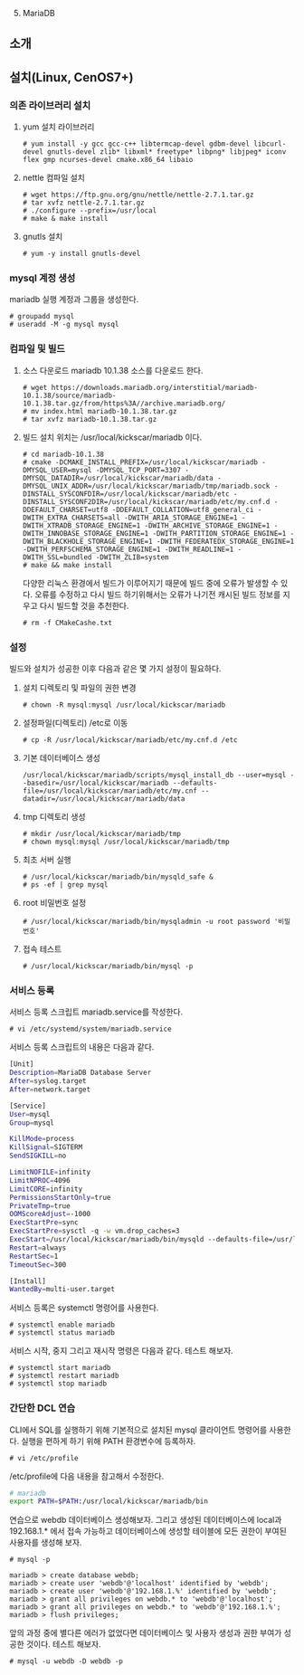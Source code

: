 05. MariaDB

## 소개




## 설치(Linux, CenOS7+)

### 의존 라이브러리 설치
1.	yum 설치 라이브러리

	```
	# yum install -y gcc gcc-c++ libtermcap-devel gdbm-devel libcurl-devel gnutls-devel zlib* libxml* freetype* libpng* libjpeg* iconv flex gmp ncurses-devel cmake.x86_64 libaio
	```

2.	nettle 컴파일 설치

	```
	# wget https://ftp.gnu.org/gnu/nettle/nettle-2.7.1.tar.gz
	# tar xvfz nettle-2.7.1.tar.gz
	# ./configure --prefix=/usr/local
	# make & make install
	```

3.	gnutls 설치

	```
	# yum -y install gnutls-devel
	```


### mysql 계정 생성
 mariadb 실행 계정과 그룹을 생성한다.
 
```
# groupadd mysql
# useradd -M -g mysql mysql
```

### 컴파일 및 빌드

1.	소스 다운로드
	mariadb 10.1.38 소스를 다운로드 한다.
	
	```
	# wget https://downloads.mariadb.org/interstitial/mariadb-10.1.38/source/mariadb-10.1.38.tar.gz/from/https%3A//archive.mariadb.org/
	# mv index.html mariadb-10.1.38.tar.gz
	# tar xvfz mariadb-10.1.38.tar.gz
	```

2.	빌드
	설치 위치는 /usr/local/kickscar/mariadb 이다.

	```
	# cd mariadb-10.1.38 
	# cmake -DCMAKE_INSTALL_PREFIX=/usr/local/kickscar/mariadb -DMYSQL_USER=mysql -DMYSQL_TCP_PORT=3307 -DMYSQL_DATADIR=/usr/local/kickscar/mariadb/data -DMYSQL_UNIX_ADDR=/usr/local/kickscar/mariadb/tmp/mariadb.sock -DINSTALL_SYSCONFDIR=/usr/local/kickscar/mariadb/etc -DINSTALL_SYSCONF2DIR=/usr/local/kickscar/mariadb/etc/my.cnf.d -DDEFAULT_CHARSET=utf8 -DDEFAULT_COLLATION=utf8_general_ci -DWITH_EXTRA_CHARSETS=all -DWITH_ARIA_STORAGE_ENGINE=1 -DWITH_XTRADB_STORAGE_ENGINE=1 -DWITH_ARCHIVE_STORAGE_ENGINE=1 -DWITH_INNOBASE_STORAGE_ENGINE=1 -DWITH_PARTITION_STORAGE_ENGINE=1 -DWITH_BLACKHOLE_STORAGE_ENGINE=1 -DWITH_FEDERATEDX_STORAGE_ENGINE=1 -DWITH_PERFSCHEMA_STORAGE_ENGINE=1 -DWITH_READLINE=1 -DWITH_SSL=bundled -DWITH_ZLIB=system
	# make && make install
	```

	다양한 리눅스 환경에서 빌드가 이루어지기 때문에 빌드 중에 오류가 발생할 수 있다. 오류를 수정하고 다시 빌드 하기위해서는 오류가 나기전 캐시된 빌드 정보를 지우고 다시 빌드할 것을 추천한다.

	```
	# rm -f CMakeCashe.txt
	```

### 설정

 빌드와 설치가 성공한 이후 다음과 같은 몇 가지 설정이 필요하다.

1.	설치 디렉토리 및 파일의 권한 변경

	```
	# chown -R mysql:mysql /usr/local/kickscar/mariadb
	```
	
2.	설정파일(디렉토리) /etc로 이동

	```
	# cp -R /usr/local/kickscar/mariadb/etc/my.cnf.d /etc
	```
	
3.	기본 데이터베이스 생성

	```
	/usr/local/kickscar/mariadb/scripts/mysql_install_db --user=mysql --basedir=/usr/local/kickscar/mariadb --defaults-file=/usr/local/kickscar/mariadb/etc/my.cnf --datadir=/usr/local/kickscar/mariadb/data
	```
	
4.	tmp 디렉토리 생성

	```
	# mkdir /usr/local/kickscar/mariadb/tmp
	# chown mysql:mysql /usr/local/kickscar/mariadb/tmp 
	```
	
5.	최초 서버 실행

	```
	# /usr/local/kickscar/mariadb/bin/mysqld_safe &
	# ps -ef | grep mysql
	```

6.	root 비밀번호 설정

	```
	# /usr/local/kickscar/mariadb/bin/mysqladmin -u root password '비밀번호'
	```
	
7.	접속 테스트

	```
	# /usr/local/kickscar/mariadb/bin/mysql -p
	```

### 서비스 등록

 서비스 등록 스크립트 mariadb.service를 작성한다.

```
# vi /etc/systemd/system/mariadb.service
```

 서비스 등록 스크립트의 내용은 다음과 같다.

```sh
[Unit]
Description=MariaDB Database Server
After=syslog.target
After=network.target

[Service]
User=mysql
Group=mysql

KillMode=process
KillSignal=SIGTERM
SendSIGKILL=no

LimitNOFILE=infinity
LimitNPROC=4096
LimitCORE=infinity
PermissionsStartOnly=true
PrivateTmp=true
OOMScoreAdjust=-1000
ExecStartPre=sync
ExecStartPre=sysctl -q -w vm.drop_caches=3
ExecStart=/usr/local/kickscar/mariadb/bin/mysqld --defaults-file=/usr/local/kickscar/mariadb/etc/my.cnf --plugin-dir=/usr/local/kickscar/mariadb/lib/plugin --pid-file=/usr/local/kickscar/mariadb/mysqld.pid
Restart=always
RestartSec=1
TimeoutSec=300

[Install]
WantedBy=multi-user.target
```

 서비스 등록은 systemctl 명령어를 사용한다.

```
# systemctl enable mariadb
# systemctl status mariadb
```

 서비스 시작, 중지 그리고 재시작 명령은 다음과 같다. 테스트 해보자.
 
```
# systemctl start mariadb
# systemctl restart mariadb
# systemctl stop mariadb
```

### 간단한 DCL 연습

 CLI에서 SQL를 실행하기 위해 기본적으로 설치된 mysql 클라이언트 명령어를 사용한다. 실행을 편하게 하기 위해 PATH 환경변수에 등록하자.
 
```
# vi /etc/profile
```

 /etc/profile에 다음 내용을 참고해서 수정한다.
 
```sh
# mariadb
export PATH=$PATH:/usr/local/kickscar/mariadb/bin
```

 연습으로 webdb 데이터베이스 생성해보자. 그리고 생성된 데이터베이스에 local과 192.168.1.* 에서 접속 가능하고 데이터베이스에 생성할 테이블에 모든 권한이 부여된 사용자를 생성해 보자.

```
# mysql -p

mariadb > create database webdb;
mariadb > create user 'webdb'@'localhost' identified by 'webdb';
mariadb > create user 'webdb'@'192.168.1.%' identified by 'webdb';
mariadb > grant all privileges on webdb.* to 'webdb'@'localhost';
mariadb > grant all privileges on webdb.* to 'webdb'@'192.168.1.%';
mariadb > flush privileges;

```
 
 앞의 과정 중에 별다른 에러가 없었다면 데이터베이스 및 사용자 생성과 권한 부여가 성공한 것이다. 테스트 해보자.

```
# mysql -u webdb -D webdb -p
```